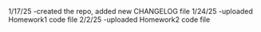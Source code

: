 1/17/25
-created the repo, added new CHANGELOG file
1/24/25
-uploaded Homework1 code file
2/2/25
-uploaded Homework2 code file
